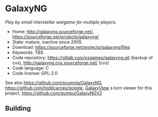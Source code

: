 # GalaxyNG

_Play by email interstellar wargame for multiple players._

- Home: http://galaxyng.sourceforge.net/, https://sourceforge.net/projects/galaxyng/
- State: mature, inactive since 2005
- Download: https://sourceforge.net/projects/galaxyng/files
- Keywords: TBS
- Code repository: https://gitlab.com/osgames/galaxyng.git (backup of cvs), http://galaxyng.cvs.sourceforge.net/ (cvs)
- Code language: C
- Code license: GPL-2.0

See also https://github.com/scumola/GalaxyNG, https://github.com/toddcarnes/goggle, [GalaxyView](https://sourceforge.net/projects/galaxyview/) a turn viewer for this project, https://github.com/gumpu/GalaxyNGV2

## Building

